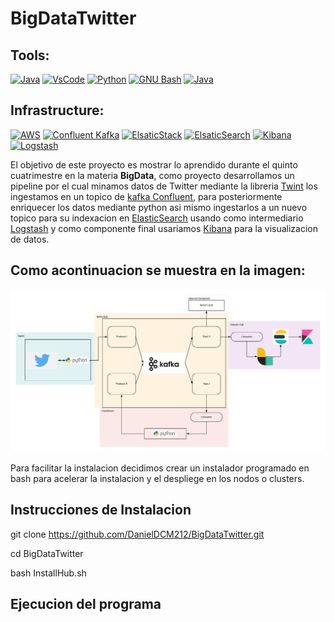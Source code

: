 # BigDataTwitter

## Tools:
[![Java](https://img.shields.io/badge/Ubuntu-E95420?style=for-the-badge&logo=Ubuntu&logoColor=orange&labelColor=101010)]()
[![VsCode](https://img.shields.io/badge/VsCode-007396?style=for-the-badge&logo=Visual-Studio-Code&logoColor=white&labelColor=101010)]()
[![Python](https://img.shields.io/badge/Python-3DDC84?style=for-the-badge&logo=python&logoColor=yellow&labelColor=101010)]()
[![GNU Bash](https://img.shields.io/badge/Bash-4EAA25?style=for-the-badge&logo=GNU-Bash&logoColor=white&labelColor=101010)]()
[![Java](https://img.shields.io/badge/Java-007396?style=for-the-badge&logo=java&logoColor=red&labelColor=101010)]()


## Infrastructure:
[![AWS](https://img.shields.io/badge/AWS-232F3E?style=for-the-badge&logo=amazon-aws&logoColor=orange&labelColor=101010)]()
[![Confluent Kafka](https://img.shields.io/badge/Kafka-999999?style=for-the-badge&logo=Apache-Kafka&logoColor=white&labelColor=101010)]()
[![ElsaticStack](https://img.shields.io/badge/Elastic-Stack-FCD109?style=for-the-badge&logo=Elastic&logoColor=F04E98&labelColor=101010)]()
[![ElsaticSearch](https://img.shields.io/badge/Elastic-Search-3EBFB3?style=for-the-badge&logo=Elasticsearch&logoColor=FCD109&labelColor=101010)]()
[![Kibana](https://img.shields.io/badge/Kibana-F04E98?style=for-the-badge&logo=kibana&logoColor=3EBFB3&labelColor=101010)]()
[![Logstash](https://img.shields.io/badge/Logstash-1D77CC?style=for-the-badge&logo=Logstash&logoColor=white&labelColor=101010)]()

El objetivo de este proyecto es mostrar lo aprendido durante el quinto cuatrimestre en la materia **BigData**, como proyecto desarrollamos un pipeline por el cual minamos datos de Twitter mediante la libreria [Twint]() los ingestamos en un topico de  [kafka Confluent](), para posteriormente enriquecer los datos mediante python asi mismo ingestarlos a un nuevo topico para su indexacion en [ElasticSearch]() usando como intermediario [Logstash]() y como componente final usariamos [Kibana]() para la visualizacion de datos.

## Como acontinuacion se muestra en la imagen:
![Pipeline](img/Service.png)


Para facilitar la instalacion decidimos crear un instalador programado en bash para acelerar la instalacion y el despliege en los nodos o clusters.

## Instrucciones de Instalacion

git clone https://github.com/DanielDCM212/BigDataTwitter.git

cd BigDataTwitter

bash InstallHub.sh

## Ejecucion del programa